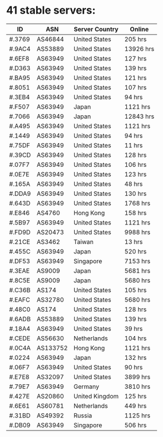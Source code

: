 # 41 stable servers:

| ID | ASN | Server Country | Online |
| ------ | ------ | ------ | ------ |
| #.3769 | AS46844 | United States | 205 hrs |
| #.9AC4 | AS53889 | United States | 13926 hrs |
| #.6EF8 | AS63949 | United States | 127 hrs |
| #.D363 | AS63949 | United States | 139 hrs |
| #.BA95 | AS63949 | United States | 121 hrs |
| #.8051 | AS63949 | United States | 107 hrs |
| #.3EB4 | AS63949 | United States | 94 hrs |
| #.F507 | AS63949 | Japan | 1121 hrs |
| #.7066 | AS63949 | Japan | 12843 hrs |
| #.A495 | AS63949 | United States | 1121 hrs |
| #.1449 | AS63949 | United States | 94 hrs |
| #.75DF | AS63949 | United States | 11 hrs |
| #.39CD | AS63949 | United States | 128 hrs |
| #.07F7 | AS63949 | United States | 106 hrs |
| #.0E7E | AS63949 | United States | 123 hrs |
| #.165A | AS63949 | United States | 48 hrs |
| #.DDA9 | AS63949 | United States | 130 hrs |
| #.643D | AS63949 | United States | 1768 hrs |
| #.E846 | AS4760 | Hong Kong | 158 hrs |
| #.5B97 | AS63949 | United States | 1121 hrs |
| #.FD9D | AS20473 | United States | 9988 hrs |
| #.21CE | AS3462 | Taiwan | 13 hrs |
| #.455C | AS63949 | Japan | 520 hrs |
| #.DF53 | AS63949 | Singapore | 7153 hrs |
| #.3EAE | AS9009 | Japan | 5681 hrs |
| #.8C5E | AS9009 | Japan | 5680 hrs |
| #.C36B | AS174 | United States | 105 hrs |
| #.EAFC | AS32780 | United States | 5680 hrs |
| #.48C0 | AS174 | United States | 128 hrs |
| #.6ADB | AS53889 | United States | 139 hrs |
| #.18A4 | AS63949 | United States | 39 hrs |
| #.CEDE | AS56630 | Netherlands | 104 hrs |
| #.0C4A | AS133752 | Hong Kong | 1121 hrs |
| #.0224 | AS63949 | Japan | 132 hrs |
| #.06F7 | AS63949 | United States | 90 hrs |
| #.E7E8 | AS32097 | United States | 3899 hrs |
| #.79E7 | AS63949 | Germany | 3810 hrs |
| #.427E | AS20860 | United Kingdom | 125 hrs |
| #.6E61 | AS60781 | Netherlands | 449 hrs |
| #.31BD | AS49392 | Russia | 1125 hrs |
| #.DB09 | AS63949 | Singapore | 506 hrs |


